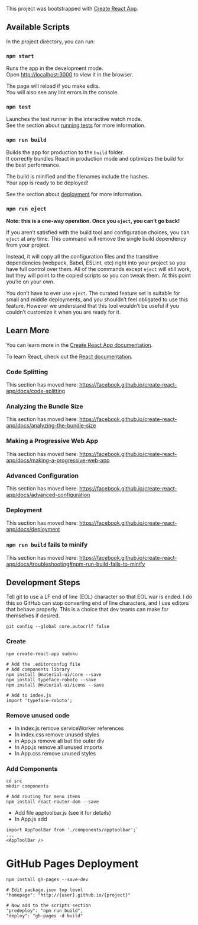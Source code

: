 This project was bootstrapped with [Create React App](https://github.com/facebook/create-react-app).

## Available Scripts

In the project directory, you can run:

### `npm start`

Runs the app in the development mode.<br />
Open [http://localhost:3000](http://localhost:3000) to view it in the browser.

The page will reload if you make edits.<br />
You will also see any lint errors in the console.

### `npm test`

Launches the test runner in the interactive watch mode.<br />
See the section about [running tests](https://facebook.github.io/create-react-app/docs/running-tests) for more information.

### `npm run build`

Builds the app for production to the `build` folder.<br />
It correctly bundles React in production mode and optimizes the build for the best performance.

The build is minified and the filenames include the hashes.<br />
Your app is ready to be deployed!

See the section about [deployment](https://facebook.github.io/create-react-app/docs/deployment) for more information.

### `npm run eject`

**Note: this is a one-way operation. Once you `eject`, you can’t go back!**

If you aren’t satisfied with the build tool and configuration choices, you can `eject` at any time. This command will remove the single build dependency from your project.

Instead, it will copy all the configuration files and the transitive dependencies (webpack, Babel, ESLint, etc) right into your project so you have full control over them. All of the commands except `eject` will still work, but they will point to the copied scripts so you can tweak them. At this point you’re on your own.

You don’t have to ever use `eject`. The curated feature set is suitable for small and middle deployments, and you shouldn’t feel obligated to use this feature. However we understand that this tool wouldn’t be useful if you couldn’t customize it when you are ready for it.

## Learn More

You can learn more in the [Create React App documentation](https://facebook.github.io/create-react-app/docs/getting-started).

To learn React, check out the [React documentation](https://reactjs.org/).

### Code Splitting

This section has moved here: https://facebook.github.io/create-react-app/docs/code-splitting

### Analyzing the Bundle Size

This section has moved here: https://facebook.github.io/create-react-app/docs/analyzing-the-bundle-size

### Making a Progressive Web App

This section has moved here: https://facebook.github.io/create-react-app/docs/making-a-progressive-web-app

### Advanced Configuration

This section has moved here: https://facebook.github.io/create-react-app/docs/advanced-configuration

### Deployment

This section has moved here: https://facebook.github.io/create-react-app/docs/deployment

### `npm run build` fails to minify

This section has moved here: https://facebook.github.io/create-react-app/docs/troubleshooting#npm-run-build-fails-to-minify

## Development Steps ###

Tell git to use a LF end of line (EOL) character so that EOL war is ended.
I do this so GitHub can stop converting end of line characters, and I use editors that behave properly.
This is a choice that dev teams can make for themselves if desired.

```
git config --global core.autocrlf false
```

### Create
```
npm create-react-app sudoku

# Add the .editorconfig file
# Add components library
npm install @material-ui/core --save
npm install typeface-roboto --save
npm install @material-ui/icons --save

# Add to index.js
import 'typeface-roboto';
```

### Remove unused code
* In index.js remove serviceWorker references
* In index.css remove unused styles
* in App.js remove all but the outer div
* In App.js remove all unused imports
* In App.css remove unused styles

### Add Components

```
cd src
mkdir components

# Add routing for menu items
npm install react-router-dom --save
```

* Add file apptoolbar.js (see it for details)
* In App.js add
```
import AppToolBar from './components/apptoolbar';`
...
<AppToolBar />
```

# GitHub Pages Deployment

```
npm install gh-pages --save-dev

# Edit package.json top level
"homepage": "http://{user}.github.io/{project}"

# Now add to the scripts section
"predeploy": "npm run build",
"deploy": "gh-pages -d build"
```
